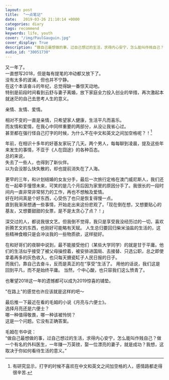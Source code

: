 ```yaml
---
layout: post
title:  "一点笔记"
date:   2019-03-26 21:10:14 +0000
categories: diary
tags: recommend
keywords: life, youth
cover: "/img/PaulGauguin.jpg"
cover_display: True
description: “做自己最想做的事，过自己想过的生活，求得内心安宁，怎么能叫作贱自己？做一个有名的外科医生，一年赚一万英镑，娶一位漂亮的妻子，就是成功？我想，这取决于你如何看待生活的意义。”
audio_id: "30051730"
---
```


又一年了。  
一直想写2018，但是每有提笔的冲动都又放下了。  
没有太多的波澜，但也并不宁静。  
在这个本该奋斗的年纪，总觉得缺一番惊天动地。  
特别是前段时间看到云舒与妻子离婚，放下家庭全力投入创业的举措，再次激起本就迷茫的自己去思考人生的意义。  

亲情、友情、爱情。  

相对不变的一直是亲情，只希望家人健康，生活平凡而喜乐。  
而友情和爱情，在我心中同样重要的两部分，从没让我省心过。  
甚至都在强行怪自己打字的时候，为什么不在中文和英文之间加空格呢？！[^note1]  

年前，在相识十多年的好基友家玩了几天。两个男人，每每聊到凌晨，提及这些年来发生的事情，不亚于《人在囧途》的各种百态。  
总的来说，  
失去了一些人，也得到了新伙伴。  
以为会没那么快失散的，却也提前消失在了人海。  

更早的三年，和计划结婚的女友分手，最后一次旅行定格在澳门威尼斯人，我们还在一起牵手憧憬未来，可笑的是几个月后因为家里的原因分手了。我很长的一段时间内一直非常非常努力的工作，再也不想触及爱情。  
好在时间真是个好东西，心受伤了也只是恢复得慢一点。  
直到我渐渐想通一些事情，开始走出来这份悲观了。「现在倒在想，又想要贴心的基友，又想要甜甜的女票，是不是太贪心了点？！」  

深交过的人，都说我很文艺。但我倒不觉得，我只是享受我没经历过的一切，喜欢折腾艺文的东西，也刚好可能略有天赋。  人生总归要回归柴米油盐的生活的，这些精神食粮只是会冲淡我的一些物质欲，这样挺好。  

在和好哥们的夜聊中说到，最不能接受他们（某些大学同学）的就是甘于平庸。他们的生活似乎接受了被父母操控着，被安排进国局、去接替、只选公职，总之即使拿着再多的灰色收入，也只每天搪瓷缸子人民日报的日子。  
而我们，靠自己去奋斗，反而是真正的在“享受”生活了。 用他的话说，我们这是回到平凡，而不是始终平庸。 当然，个中心酸，也只容我们这么愤青了。  

也奢望2018这一年的遗憾都可以成为2019惊喜的铺垫。  

"在路上"的感觉也许应该就是这样的吧～  

最后推一下最近在看的毛姆的小说《月亮与六便士》。  
选择月亮还是六便士？  
哪一种值得敬畏，哪一种该被怜悯？  
这是一个问题。它没有正确答案。  

毛姆在书中说：  
“做自己最想做的事，过自己想过的生活，求得内心安宁，怎么能叫作贱自己？做一个有名的外科医生，一年赚一万英镑，娶一位漂亮的妻子，就是成功？我想，这取决于你如何看待生活的意义。”  


[^note1]:有研究显示，打字的时候不喜欢在中文和英文之间加空格的人，感情路都走得很辛苦.
